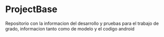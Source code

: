 # ProjectBase
 Repositorio con la informacion del desarrollo y pruebas para el trabajo de grado, informacion tanto como de modelo y el codigo android
